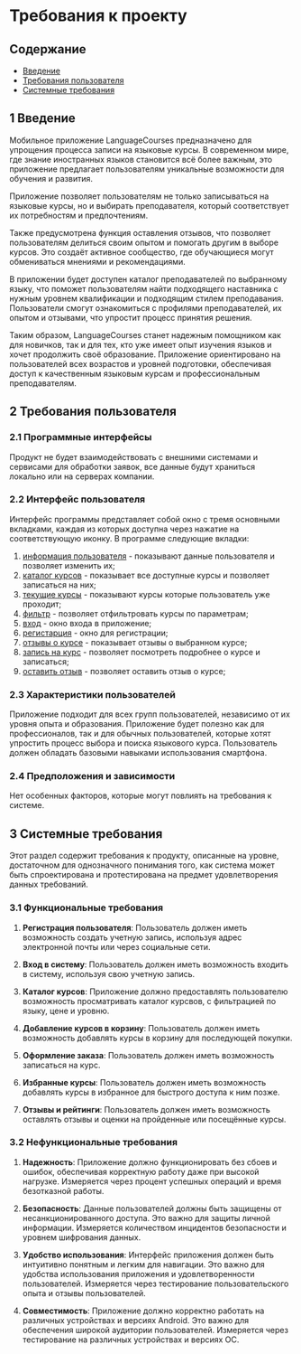 # ﻿Требования к проекту
## Содержание
- [Введение](#1-Введение)
- [Требования пользователя](#2-Требования-пользователя)
- [Системные требования](#3-Системные-требования)

## 1 Введение

Мобильное приложение LanguageCourses предназначено для упрощения процесса записи на языковые курсы. В современном мире, где знание иностранных языков становится всё более важным, это приложение предлагает пользователям уникальные возможности для обучения и развития.

Приложение позволяет пользователям не только записываться на языковые курсы, но и выбирать преподавателя, который соответствует их потребностям и предпочтениям.

Также предусмотрена функция оставления отзывов, что позволяет пользователям делиться своим опытом и помогать другим в выборе курсов. Это создаёт активное сообщество, где обучающиеся могут обмениваться мнениями и рекомендациями.

В приложении будет доступен каталог преподавателей по выбранному языку, что поможет пользователям найти подходящего наставника с нужным уровнем квалификации и подходящим стилем преподавания. Пользователи смогут ознакомиться с профилями преподавателей, их опытом и отзывами, что упростит процесс принятия решения.

Таким образом, LanguageCourses станет надежным помощником как для новичков, так и для тех, кто уже имеет опыт изучения языков и хочет продолжить своё образование. Приложение ориентировано на пользователей всех возрастов и уровней подготовки, обеспечивая доступ к качественным языковым курсам и профессиональным преподавателям.

## 2 Требования пользователя

### 2.1 Программные интерфейсы 

Продукт не будет взаимодействовать с внешними системами и сервисами для обработки заявок, все данные будут храниться локально или на серверах компании.

### 2.2 Интерфейс пользователя 

Интерфейс программы представляет собой окно с тремя основными вкладками, каждая из которых доступна через нажатие на соответствующую иконку. В программе следующие вкладки:

1) [информация пользователя](mockups/profile_page.png) - показывают данные пользователя и позволяет изменить их;  
2) [каталог курсов](mockups/catalog_page.png) - показывает все доступные курсы и позволяет записаться на них;  
3) [текущие курсы](mockups/profile_courses_page.png) - показывают курсы которые пользователь уже проходит;
4) [фильтр](mockups/filtr_page.png) - позволяет отфильтровать курсы по параметрам;
5) [вход](mockups/login_page.png) - окно входа в приложение;
6) [регистарция](mockups/sigin_page.png) - окно для регистрации;
7) [отзывы о курсе](mockups/list_rewiew_page.png) - показывает отзывы о выбранном курсе;
8) [запись на курс](mockups/course_follow_page.png) - позволяет посмотреть подробнее о курсе и записаться;
9) [оставить отзыв](mockups/rewiew_page.png) - позволяет оставить отзыв о курсе;

### 2.3 Характеристики пользователей 

Приложение подходит для всех групп пользователей, независимо от их уровня опыта и образования. Приложение будет полезно как для профессионалов, так и для обычных пользователей, которые хотят упростить процесс выбора и поиска языкового курса. Пользователь должен обладать базовыми навыками использования смартфона.

### 2.4 Предположения и зависимости 

Нет особенных факторов, которые могут повлиять на требования к системе.

## 3 Системные требования

Этот раздел содержит требования к продукту, описанные на уровне, достаточном для однозначного понимания того, как система может быть спроектирована и протестирована на предмет удовлетворения данных требований.

### 3.1 Функциональные требования 

1. **Регистрация пользователя**: Пользователь должен иметь возможность создать учетную запись, используя адрес электронной почты или через социальные сети.

2. **Вход в систему**: Пользователь должен иметь возможность входить в систему, используя свою учетную запись.

3. **Каталог курсов**: Приложение должно предоставлять пользователю возможность просматривать каталог курсвов, с фильтрацией по языку, цене и уровню.

4. **Добавление курсов в корзину**: Пользователь должен иметь возможность добавлять курсы в корзину для последующей покупки.

5. **Оформление заказа**: Пользователь должен иметь возможность записаться на курс.

6. **Избранные курсы**: Пользователь должен иметь возможность добавлять курсы в избранное для быстрого доступа к ним позже.

7. **Отзывы и рейтинги**: Пользователь должен иметь возможность оставлять отзывы и оценки на пройденные или посещённые курсы.

### 3.2 Нефункциональные требования 

1. **Надежность**: Приложение должно функционировать без сбоев и ошибок, обеспечивая корректную работу даже при высокой нагрузке. Измеряется через процент успешных операций и время безотказной работы.

2. **Безопасность**: Данные пользователей должны быть защищены от несанкционированного доступа. Это важно для защиты личной информации. Измеряется количеством инцидентов безопасности и уровнем шифрования данных.

3. **Удобство использования**: Интерфейс приложения должен быть интуитивно понятным и легким для навигации. Это важно для удобства использования приложения и удовлетворенности пользователей. Измеряется через тестирование пользовательского опыта и отзывы пользователей.

4. **Совместимость**: Приложение должно корректно работать на различных устройствах и версиях Android. Это важно для обеспечения широкой аудитории пользователей. Измеряется через тестирование на различных устройствах и версиях ОС.
